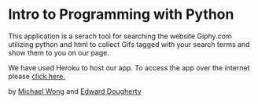 # Intro to Programming with Python

This application is a serach tool for searching the website Giphy.com utilizing python and html to collect Gifs tagged with your search terms and show them to you on our page. 

We have used Heroku to host our app. To access the app over the internet please [click here.](https://cbs-ipp-g1.herokuapp.com)

by [Michael Wong](https://www.linkedin.com/in/michaelgwong) and [Edward Dougherty](https://www.linkedin.com/in/edwarddoughertyiii)
